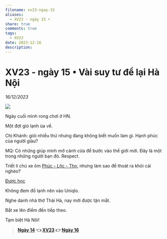 ```yaml
---
filename: xv23-ngay-15
aliases:
  - XV23 - ngày 15 •
share: true
comments: true
tags:
  - XV23
date: 2023-12-16
description: 
---
```

# XV23 - ngày 15 • Vài suy tư để lại Hà Nội  
  
*16/12/2023*  
  
![](https://i.imgur.com/LkSgjEl.jpeg)  
  
Ngày cuối mình rong chơi ở HN.  
  
Một đợt gió lạnh ùa về.   
  
Chị Khánh: giỏi nhiều thứ nhưng đang không biết muốn làm gì. Hạnh phúc của người giàu?  
  
MQ: Có những giúp mình mở cánh cửa để bước vào thế giới mới. Đây là một trong những người bạn đó. Respect.  
  
  
Triết lí chú xe ôm [Phúc - Lộc - Thọ](./phuc-loc-tho.md), nhưng làm sao để thoát ra khỏi cái nghèo?  
  
[Được học](./duoc-hoc.md)   
  
Không đem đồ lạnh nên vào Uniqlo.  
  
Nghe danh nhà thờ Thái Hà, nay mới được tận mắt.  
  
Bắt xe lên điểm đến tiếp theo.  
  
Tạm biệt Hà Nôi!  
  
> **[Ngày 14](./xv23-ngay-14.md) 👈 [XV23](./xuyen-viet-2023.md) 👉 [Ngày 16](./xv23-ngay-16.md)**